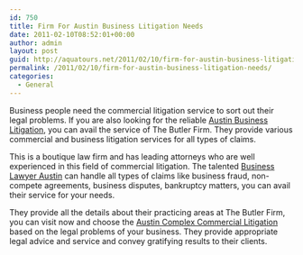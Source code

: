 ```yaml
---
id: 750
title: Firm For Austin Business Litigation Needs
date: 2011-02-10T08:52:01+00:00
author: admin
layout: post
guid: http://aquatours.net/2011/02/10/firm-for-austin-business-litigation-needs/
permalink: /2011/02/10/firm-for-austin-business-litigation-needs/
categories:
  - General
---
```

Business people need the commercial litigation service to sort out their legal problems. If you are also looking for the reliable [Austin Business Litigation](http://www.thebutlerfirm.com/), you can avail the service of The Butler Firm. They provide various commercial and business litigation services for all types of claims.

This is a boutique law firm and has leading attorneys who are well experienced in this field of commercial litigation. The talented [Business Lawyer Austin](http://www.thebutlerfirm.com/) can handle all types of claims like business fraud, non-compete agreements, business disputes, bankruptcy matters, you can avail their service for your needs.

They provide all the details about their practicing areas at The Butler Firm, you can visit now and choose the [Austin Complex Commercial Litigation](http://www.thebutlerfirm.com/) based on the legal problems of your business. They provide appropriate legal advice and service and convey gratifying results to their clients.